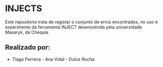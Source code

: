 # INJECTS

Este repositório trata de registar o conjunto de erros encontrados, no uso e experimento da ferramenta INJECT desenvolvida pela universidade Masaryk, da Chéquia. 

## Realizado por:
 - Tiago Ferreira - Ana Vidal - Dulce Rocha
